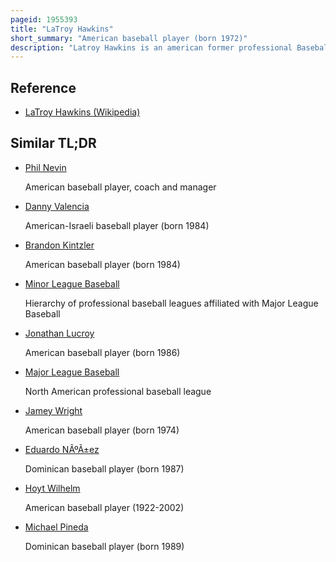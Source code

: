 ```yaml
---
pageid: 1955393
title: "LaTroy Hawkins"
short_summary: "American baseball player (born 1972)"
description: "Latroy Hawkins is an american former professional Baseball Pitcher. In his 21-year Major League Baseball career, he played for the Minnesota Twins, Chicago Cubs, San Francisco Giants, Baltimore Orioles, Colorado Rockies, New York Yankees, Houston Astros, Milwaukee Brewers, Los Angeles Angels of Anaheim, New York Mets, and Toronto Blue Jays. Through the 2020 season, his 1,042 games pitched were the 10th-most of any major league player. He has also registered saves against all 30 MLB teams."
---
```


## Reference

- [LaTroy Hawkins (Wikipedia)](https://en.wikipedia.org/?curid=1955393)

## Similar TL;DR

- [Phil Nevin](/tldr/en/phil-nevin)

  American baseball player, coach and manager

- [Danny Valencia](/tldr/en/danny-valencia)

  American-Israeli baseball player (born 1984)

- [Brandon Kintzler](/tldr/en/brandon-kintzler)

  American baseball player (born 1984)

- [Minor League Baseball](/tldr/en/minor-league-baseball)

  Hierarchy of professional baseball leagues affiliated with Major League Baseball

- [Jonathan Lucroy](/tldr/en/jonathan-lucroy)

  American baseball player (born 1986)

- [Major League Baseball](/tldr/en/major-league-baseball)

  North American professional baseball league

- [Jamey Wright](/tldr/en/jamey-wright)

  American baseball player (born 1974)

- [Eduardo NÃºÃ±ez](/tldr/en/eduardo-nunez)

  Dominican baseball player (born 1987)

- [Hoyt Wilhelm](/tldr/en/hoyt-wilhelm)

  American baseball player (1922-2002)

- [Michael Pineda](/tldr/en/michael-pineda)

  Dominican baseball player (born 1989)
